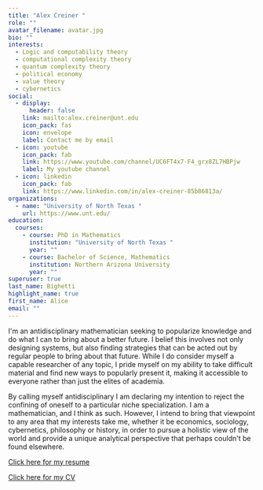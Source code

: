 ```yaml
---
title: "Alex Creiner "
role: ""
avatar_filename: avatar.jpg
bio: ""
interests:
  - L﻿ogic and computability theory
  - computational complexity theory
  - quantum complexity theory
  - political economy
  - value theory
  - cybernetics
social:
  - display:
      header: false
    link: mailto:alex.creiner@unt.edu
    icon_pack: fas
    icon: envelope
    label: Contact me by email
  - icon: youtube
    icon_pack: fab
    link: https://www.youtube.com/channel/UC6FT4x7-F4_grx8ZL7HBPjw
    label: My youtube channel
  - icon: linkedin
    icon_pack: fab
    link: https://www.linkedin.com/in/alex-creiner-85b86813a/
organizations:
  - name: "University of North Texas "
    url: https://www.unt.edu/
education:
  courses:
    - course: PhD in Mathematics
      institution: "University of North Texas "
      year: ""
    - course: Bachelor of Science, Mathematics
      institution: Northern Arizona University
      year: ""
superuser: true
last_name: Bighetti
highlight_name: true
first_name: Alice
email: ""
---
```

I﻿'m an antidisciplinary mathematician seeking to popularize knowledge and do what I can to bring about a better future. I belief this involves not only designing systems, but also finding strategies that can be acted out by regular people to bring about that future. While I do consider myself a capable researcher of any topic, I pride myself on my ability to take difficult material and find new
ways to popularly present it, making it accessible to everyone rather than just the elites of academia. 

By calling myself antidisciplinary I am declaring my intention to reject the confining of oneself to a particular niche specialization. I am a mathematician, and I think as such. However, I intend to bring that viewpoint to any area that my interests take me, whether it be economics, sociology, cybernetics, philosophy or history, in order to pursue a holistic view of the world and provide a unique analytical perspective that perhaps couldn't be found elsewhere.

[C﻿lick here for my resume](https://drive.google.com/file/d/1Q8EBvrYOPQAnS0-oF-izV9fKw0N9Z-rc/view?usp=sharing)

[C﻿lick here for my CV](https://drive.google.com/file/d/1QTp3_xE2CH0Ivqr661cVKQEDtfb4fiet/view?usp=sharing)[](https://drive.google.com/file/d/1Q8EBvrYOPQAnS0-oF-izV9fKw0N9Z-rc/view?usp=sharing)